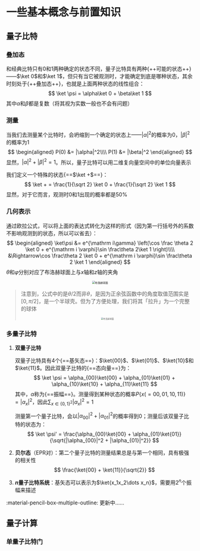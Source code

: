 # **一些基本概念与前置知识**

## **量子比特**

### **叠加态**

和经典比特只有0和1两种确定的状态不同，量子比特具有两种{++可能的状态++}——$\ket 0$和$\ket 1$，但只有当它被观测时，才能确定到底是哪种状态，其余时刻处于{++叠加态++}，也就是上面两种状态的线性组合：
$$
\ket \psi = \alpha\ket 0 + \beta\ket 1
$$
其中$\alpha$和$\beta$都是复数（将其视为实数一般也不会有问题）

### **测量**

当我们去测量某个比特时，会坍缩到一个确定的状态上——$|\alpha|^2$的概率为0，$|\beta|^2$的概率为1
$$
\begin{aligned}
P(0) &= |\alpha|^2\\\\
P(1) &= |\beta|^2
\end{aligned}
$$
显然，$|\alpha|^2 + |\beta|^2 = 1$。所以，量子比特可以用二维复向量空间中的单位向量表示

我们定义一个特殊的状态{==$\ket +$==}：
$$
\ket + = \frac{1}{\sqrt 2} \ket 0 + \frac{1}{\sqrt 2} \ket 1
$$
显然，对于它而言，观测时0和1出现的概率都是50%

### **几何表示**

通过欧拉公式，可以将上面的表达式转化为这样的形式（因为第一行括号外的系数不影响观测到的状态，所以可以省去）：
$$
\begin{aligned}
\ket\psi &= e^{\mathrm i\gamma} \left(\cos \frac \theta 2 \ket 0 + e^{\mathrm i \varphi}\sin \frac\theta 2\ket 1 \right)\\\\
&\Rightarrow\cos \frac\theta 2 \ket 0 + e^{\mathrm i \varphi}\sin \frac\theta 2 \ket 1
\end{aligned}
$$
$\theta$和$\varphi$分别对应了布洛赫球面上与$x$轴和$z$轴的夹角

<div style="text-align: center;">
    <img src="../image/vbEZeIKShznlUPJ.png" alt="布洛赫球面" style="zoom:50%;" />
</div>

> 注意到，公式中的是$\theta/2$而非$\theta$，是因为正余弦函数中的角度取值范围实是$[0, \pi/2]$，是一个半球壳。但为了方便处理，我们将其「拉升」为一个完整的球体
><div style="text-align: center;">
>    <img src="../image/6XJjkuUKcgHlNs5.png" alt="布洛赫球面" style="zoom:40%;" />
></div>

### **多量子比特**

1. **双量子比特**
   
   双量子比特具有4个{==基矢态==}：$\ket{00}$、$\ket{01}$、$\ket{10}$和$\ket{11}$。因此双量子比特的{==态向量==}为：
   $$
   \ket \psi = \alpha_{00}\ket{00} + \alpha_{01}\ket{01} + \alpha_{10}\ket{10} + \alpha_{11}\ket{11} 
   $$
   其中，$\alpha$称为{==振幅==}。测量得到某种状态的概率$P\{x( = 00, 01, 10, 11)\} = |\alpha_x|^2$，因此$\sum_{x\in \{0,1\}^2}|\alpha_x|^2 = 1$

   测量第一个量子比特，会以$|\alpha_{00}|^2 + |\alpha_{01}|^2$的概率得到0；测量后该双量子比特的状态为：
   $$
   \ket \psi' = \frac{\alpha_{00}\ket{00} + \alpha_{01}\ket{01}}{\sqrt{|\alpha_{00}|^2 + |\alpha_{01}|^2}}
   $$
2. **贝尔态**（EPR对）：第二个量子比特的测量结果总是与第一个相同，具有极强的相关性
   $$
   \frac{\ket{00} + \ket{11}}{\sqrt{2}}
   $$
3. **$n$量子比特系统**：基矢态可以表示为$\ket{x_1x_2\dots x_n}$，需要用$2^n$个振幅来描述

:material-pencil-box-multiple-outline: 更新中……

## **量子计算**

### **单量子比特门**

